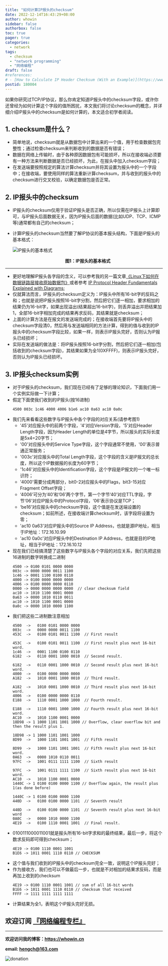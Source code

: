 ```yaml
---
title: "如何计算IP报头的checksum"
date: 2022-12-14T16:43:29+08:00
author: whowin
sidebar: false
authorbox: false
toc: true
pager: true
categories:
  - network
tags:
  - checksum
  - "network programming"
  - "网络编程"
draft: false
#references: 
# - [How to Calculate IP Header Checksum (With an Example)](https://www.thegeekstuff.com/2012/05/ip-header-checksum/)
postid: 180004
---
```


如果你研究过TCP/IP协议，那么你肯定知道IP报头中的checksum字段，或许你还曾经为如何计算这个字段的值所困扰，本文我们将讨论checksum的概念，并详细介绍IP报头中的checksum是如何计算的，本文适合初学者阅读。
<!--more-->

## 1. checksum是什么？
* 简单地说，checksum就是从数据包中计算出来的一个值，用于检查数据包完整性；通过检查checksum来判断收到的数据是否有错误；
* 数据在网络上传输时，由于各种原因数据包有可能损坏，所以在接收端必须要有一种方法来判断数据是否已经损坏，为此，在报头中加入checksum字段；
* 在发送端要按照规定的算法计算checksum并将其设置为报头中的一个字段中；在接收端，要使用同样的算法重新计算checksum，并与收到的报头中的checksum进行交叉校验，以确定数据包是否正常。

## 2. IP报头中的checksum
* IP报头的checksum仅用于验证IP报头是否正确，所以仅需在IP报头上计算即可，与IP报头后面数据无关，因为IP报头后面的数据(比如UDP、TCP、ICMP等)通常都有自己的checksum；
* 计算IP报头的checksum当然要了解IP协议的基本报头结构，下面是IP报头的基本格式：

  ![IP报头的基本格式][img01]

  <center><b>图1：IP报头的基本格式</b></center>

*****************
* 更好地理解IP报头各字段的含义，可以参考我的另一篇文章[《Linux下如何在数据链路层接收原始数据包》][article01]或者参考 [IP Protocol Header Fundamentals Explained with Diagrams][article02];
* 仅就算法而言，IP报头的checksum定义为：IP报头中所有16-bit字的反码之和；也就是说把IP报头按照16-bit字分割，然后把它们逐一相加，要求相加的结果仍为16-bit字，如果出现溢出(结果超出16-bit字)，则丢弃溢出并把结果加1，全部16-bit字相加完成的结果再求反码，其结果就是checksum；
* 上面的计算方法是在报文的发送端完成的；在接收端首先要将IP报头中的checksum字段清0，然后用与发送端相同的方法计算，得到的值与收到的IP报头中的checksum字段比较，如果一样，则表示IP报头完好，否则认为IP报头已经损坏；
* 实际在发送端的做法是：将IP报头按照16-bit字分割，然后把它们逐一相加(包括收到的checksum字段)，其结果如果为全1(0XFFFF)，则表示IP报头完好，否则认为IP报头已经损坏。

## 3. IP报头checksum实例
* 对于IP报头的checksum，我们现在已经有了足够的理论知识，下面我们用一个实例实际做一下计算；
* 假定下面使我们收到的IP报头(按16进制)
  ```plaintext
  4500 003c 1c46 4000 4006 b1e6 ac10 0a63 ac10 0a0c
  ```
* 我们先来看看这些数字与IP报头中各个字段的对应关系(请参考图1)
  - '45'对应报头中的前两个字段，'4'对应Version字段，'5'对应Header Length字段，因为Header Length的单位是4字节，所以报头的实际长度是5x4=20字节；
  - '00'对应报头中的Service Type字段，这个字段通常不使用，'00'表示普通正常服务；
  - '003c'对应报头中的Total Length字段，这个字段的含义是IP报文的总长度，所以这个IP数据报的长度为60字节；
  - '1c46'对应报头中的Identification字段，这个字段是IP报文的一个唯一标识符；
  - '4000'需要分成两部分，bit0-2对应报头中的Flags，bit3-15对应Fragment Offset字段；
  - ‘4006’可分为‘40’和‘06’两个字节，第一个字节‘40’对应TTL字段，字节‘06’对应IP报头中的Protocol字段，‘06’表示协议是TCP；
  - ‘be16’对应报头中的checksum字段，这个值是在发送端设置的checksum；如前所述，在接收端计算checksum时，该字段将设置为零；
  - 'ac10 0a63'对应IP报头中的Source IP Address，也就是源IP地址，相当于IP地址：172.16.10.99
  - 'ac10 0a0c'对应IP报头中的Destination IP Address，也就是目的IP地址，相当于IP地址：172.16.10.12
* 现在我们已经搞清楚了这些数字与IP报头各个字段的对应关系，我们先把这些16进制的数字转换成二进制
  ```plaintext
  4500 -> 0100 0101 0000 0000
  003c -> 0000 0000 0011 1100
  1c46 -> 0001 1100 0100 0110
  4000 -> 0100 0000 0000 0000
  4006 -> 0100 0000 0000 0110
  0000 -> 0000 0000 0000 0000  // clear checksum field
  ac10 -> 1010 1100 0001 0000
  0a63 -> 0000 1010 0110 0011
  ac10 -> 1010 1100 0001 0000
  0a0c -> 0000 1010 0000 1100
  ```
* 我们把这些二进制数注意相加
  ```plaintext
  4500  ->   0100 0101 0000 0000
  003c  ->   0000 0000 0011 1100
  453C  ->   0100 0101 0011 1100  // First result

  453C  ->   0100 0101 0011 1100  // First result plus next 16-bit word.
  1c46  ->   0001 1100 0100 0110
  6182  ->   0110 0001 1000 0010  // Second result.

  6182  ->   0110 0001 1000 0010  // Second result plus next 16-bit word.
  4000  ->   0100 0000 0000 0000
  A182  ->   1010 0001 1000 0010  // Third result.

  A182  ->   1010 0001 1000 0010  // Third result plus next 16-bit word.
  4006  ->   0100 0000 0000 0110
  E188  ->   1110 0001 1000 1000  // Fourth result.

  E188  ->   1110 0001 1000 1000  // Fourth result plus next 16-bit word.
  AC10  ->   1010 1100 0001 0000
  18D98 -> 1 1000 1101 1001 1000 // Overflow, clear overflow bit and then the result plus 1.

  18D98 -> 1 1000 1101 1001 1000
  8D99  ->   1000 1101 1001 1001  // Fifth result

  8D99  ->   1000 1101 1001 1001  // Fifth result plus next 16-bit word.
  0A63  ->   0000 1010 0110 0011
  97FC  ->   1001 0111 1111 1100  // Sixth result

  97FC  ->   1001 0111 1111 1100  // Sixth result plus next 16-bit word.
  AC10  ->   1010 1100 0001 0000
  1440C -> 1 0100 0100 0000 1100 // Overflow again, the result plus 1(as done before)

  1440C -> 1 0100 0100 0000 1100
  440D  ->   0100 0100 0000 1101  // Seventh result

  440D  ->   0100 0100 0000 1101  // Seventh result plus next 16-bit word
  0A0C  ->   0000 1010 0000 1100
  4E19  ->   0100 1110 0001 1001  // Final result.
  ```
* 0100111000011001就是报头所有16-bit字求和的最终结果，最后一步，将这个数求反码即可得到checksum；
  ```
  4E19 -> 0100 1110 0001 1001
  B1E6 -> 1011 0001 1110 0110 // CHECKSUM
  ```
* 这个值与我们收到的IP报头中的checksum完全一致，说明这个IP报头完好；
* 作为接收方，我们也可以不做最后一步，也就是不对相加的结果求反码，而是再加上收到的checksum
  ```
  4E19 -> 0100 1110 0001 1001 // sum of all 16-bit words
  B1E6 -> 1011 0001 1110 0110 // checksum that received
  FFFF -> 1111 1111 1111 1111
  ```
* 计算结果为全1，表明这个IP报头完好无损。


## **欢迎订阅 [『网络编程专栏』](https://blog.csdn.net/whowin/category_12180345.html)**


-------------
**欢迎访问我的博客：https://whowin.cn**

**email: hengch@163.com**

![donation][img_sponsor_qrcode]

[img_sponsor_qrcode]:https://whowin.gitee.io/images/qrcode/sponsor-qrcode.png


<!--gitee
[article01]:https://whowin.gitee.io/post/blog/network/0002-link-layer-programming/
-->
[article01]:https://blog.csdn.net/whowin/article/details/128766145
[article02]:https://www.thegeekstuff.com/2012/03/ip-protocol-header/

[img01]:https://whowin.gitee.io/images/180004/ip_header.png

<!-- CSDN
[img01]:https://img-blog.csdnimg.cn/img_convert/176fd230a8176aecd4620991e778f4c8.png
-->

